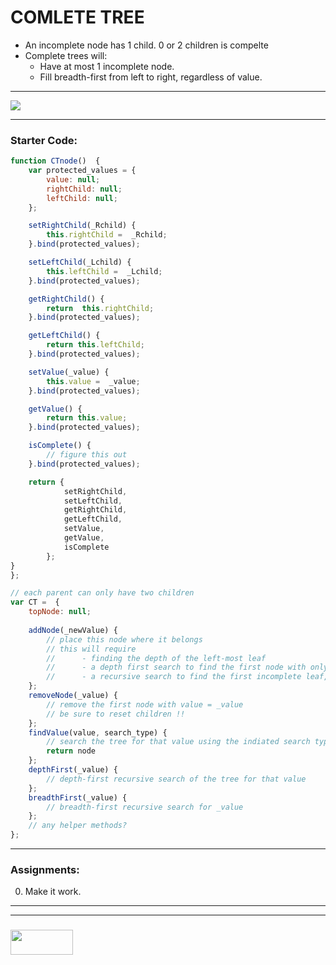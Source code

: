 # COMLETE TREE
* An incomplete node has 1 child. 0 or 2 children is compelte
* Complete trees will: 
  - Have at most 1 incomplete node.
  - Fill breadth-first from left to right, regardless of value.
___
![](http://web.cecs.pdx.edu/~sheard/course/Cs163/Graphics/CompleteBinary.jpg)
___
### Starter Code:
```javascript
function CTnode()  {
	var protected_values = {
		value: null;
		rightChild: null;
		leftChild: null;
	}; 

	setRightChild(_Rchild) {
		this.rightChild =  _Rchild;
	}.bind(protected_values);

	setLeftChild(_Lchild) {
		this.leftChild =  _Lchild;
	}.bind(protected_values);

	getRightChild() {
		return  this.rightChild;
	}.bind(protected_values);

	getLeftChild() {
		return this.leftChild;
	}.bind(protected_values);

	setValue(_value) {
		this.value =  _value;
	}.bind(protected_values);

	getValue() {
		return this.value;
	}.bind(protected_values);

	isComplete() {
		// figure this out
	}.bind(protected_values);

	return {
			setRightChild,
			setLeftChild,
			getRightChild,
			getLeftChild,
			setValue,
			getValue,
			isComplete
		};
}
};

// each parent can only have two children
var CT =  {
	topNode: null;
	
	addNode(_newValue) {
		// place this node where it belongs
		// this will require 
		// 		- finding the depth of the left-most leaf
		//		- a depth first search to find the first node with only one child
		// 		- a recursive search to find the first incomplete leaf, if there is one
	};
	removeNode(_value) {
		// remove the first node with value = _value
		// be sure to reset children !!
	};
	findValue(value, search_type) {
		// search the tree for that value using the indiated search type
		return node
	};
	depthFirst(_value) {
		// depth-first recursive search of the tree for that value
	};
	breadthFirst(_value) {
		// breadth-first recursive search for _value
	};
	// any helper methods?
};
```
___
### Assignments:
0. Make it work.

___
___
### <a href="http://elewa.education/blog" target="_blank"><img src="https://user-images.githubusercontent.com/18554853/34921062-506450ae-f97d-11e7-875f-6feeb26ad72d.png" width="100" height="40"/></a>